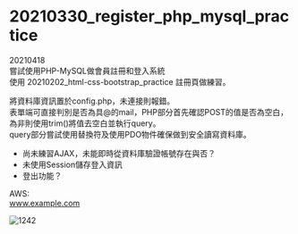 # 20210330_register_php_mysql_practice

20210418 \
嘗試使用PHP-MySQL做會員註冊和登入系統 \
使用 20210202_html-css-bootstrap_practice 註冊頁做練習。

將資料庫資訊置於config.php，未連接則報錯。\
表單端可直接判別是否為具@的mail，PHP部分首先確認POST的值是否為空白，為非則使用trim()將值去空白並執行query。\
query部分嘗試使用替換符及使用PDO物件確保做到安全讀寫資料庫。


- 尚未練習AJAX，未能即時從資料庫驗證帳號存在與否？
- 未使用Session儲存登入資訊
- 登出功能？

AWS:\
www.example.com



![1242](https://user-images.githubusercontent.com/63532421/115153375-2b84b780-a0a8-11eb-818b-fb61304b7a7e.PNG)

